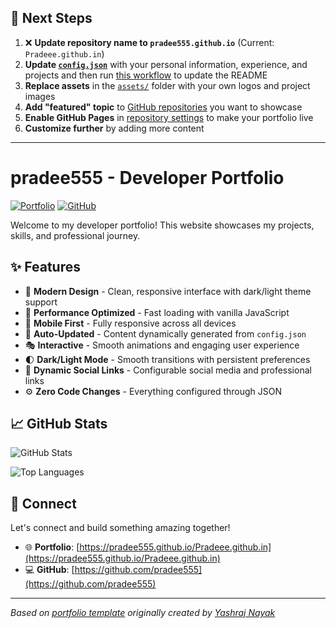 ## 🚀 Next Steps

1. ❌ **Update repository name to `pradee555.github.io`** (Current: `Pradeee.github.in`)
2. **Update [`config.json`](https://github.com/pradee555/Pradeee.github.in/blob/main/config.json)** with your personal information, experience, and projects and then run [this workflow](https://github.com/pradee555/Pradeee.github.in/actions/workflows/update-readme.yml) to update the README
3. **Replace assets** in the [`assets/`](https://github.com/pradee555/Pradeee.github.in/tree/main/assets/) folder with your own logos and project images
4. **Add "featured" topic** to [GitHub repositories](https://github.com/pradee555?tab=repositories) you want to showcase
5. **Enable GitHub Pages** in [repository settings](https://github.com/pradee555/Pradeee.github.in/settings/pages) to make your portfolio live
6. **Customize further** by adding more content

---

# pradee555 - Developer Portfolio

<div align="left">
  
[![Portfolio](https://img.shields.io/badge/🌐_Visit_Portfolio-Live-brightgreen?style=for-the-badge)](https://pradee555.github.io/Pradeee.github.in)
[![GitHub](https://img.shields.io/badge/GitHub-Profile-181717?style=for-the-badge&logo=github)](https://github.com/pradee555)

</div>

Welcome to my developer portfolio! This website showcases my projects, skills, and professional journey.

## ✨ Features

- 🎨 **Modern Design** - Clean, responsive interface with dark/light theme support
- 🚀 **Performance Optimized** - Fast loading with vanilla JavaScript
- 📱 **Mobile First** - Fully responsive across all devices
- 🔄 **Auto-Updated** - Content dynamically generated from `config.json`
- 🎭 **Interactive** - Smooth animations and engaging user experience
- 🌓 **Dark/Light Mode** - Smooth transitions with persistent preferences
- 🔗 **Dynamic Social Links** - Configurable social media and professional links
- ⚙️ **Zero Code Changes** - Everything configured through JSON

## 📈 GitHub Stats

<div align="left">

![GitHub Stats](https://github-readme-stats.vercel.app/api?username=pradee555&theme=dark&hide_border=true&include_all_commits=true&count_private=true)

![Top Languages](https://github-readme-stats.vercel.app/api/top-langs/?username=pradee555&theme=dark&hide_border=true&include_all_commits=true&count_private=true&layout=compact)

</div>

## 🤝 Connect

Let's connect and build something amazing together!

- 🌐 **Portfolio**: [https://pradee555.github.io/Pradeee.github.in](https://pradee555.github.io/Pradeee.github.in)
- 💻 **GitHub**: [https://github.com/pradee555](https://github.com/pradee555)

---

*Based on [portfolio template](https://github.com/yashrajnayak/developer-portfolio) originally created by [Yashraj Nayak](https://github.com/yashrajnayak)*